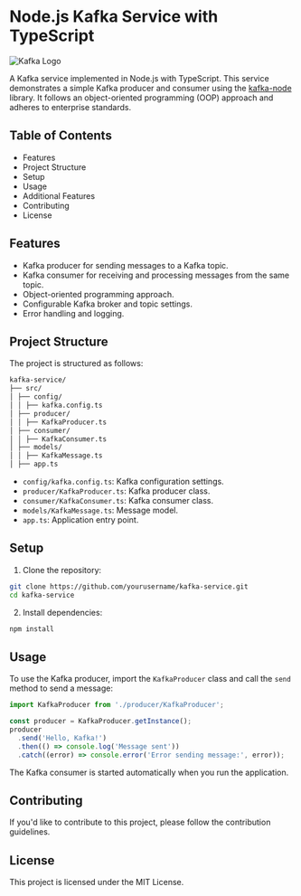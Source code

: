 # Node.js Kafka Service with TypeScript

![Kafka Logo](https://kafka.apache.org/logos/kafka_logo--simple.png)

A Kafka service implemented in Node.js with TypeScript. This service demonstrates a simple Kafka producer and consumer using the [kafka-node](https://www.npmjs.com/package/kafka-node) library. It follows an object-oriented programming (OOP) approach and adheres to enterprise standards.

## Table of Contents

- Features
- Project Structure
- Setup
- Usage
- Additional Features
- Contributing
- License

## Features

- Kafka producer for sending messages to a Kafka topic.
- Kafka consumer for receiving and processing messages from the same topic.
- Object-oriented programming approach.
- Configurable Kafka broker and topic settings.
- Error handling and logging.

## Project Structure

The project is structured as follows:

```md
kafka-service/
├── src/
│ ├── config/
│ │ ├── kafka.config.ts
│ ├── producer/
│ │ ├── KafkaProducer.ts
│ ├── consumer/
│ │ ├── KafkaConsumer.ts
│ ├── models/
│ │ ├── KafkaMessage.ts
│ ├── app.ts
```

- `config/kafka.config.ts`: Kafka configuration settings.
- `producer/KafkaProducer.ts`: Kafka producer class.
- `consumer/KafkaConsumer.ts`: Kafka consumer class.
- `models/KafkaMessage.ts`: Message model.
- `app.ts`: Application entry point.

## Setup

1. Clone the repository:

```bash
git clone https://github.com/yourusername/kafka-service.git
cd kafka-service
```

2. Install dependencies:

```bash
npm install
```

## Usage

To use the Kafka producer, import the `KafkaProducer` class and call the `send` method to send a message:

```typescript
import KafkaProducer from './producer/KafkaProducer';

const producer = KafkaProducer.getInstance();
producer
  .send('Hello, Kafka!')
  .then(() => console.log('Message sent'))
  .catch((error) => console.error('Error sending message:', error));
```

The Kafka consumer is started automatically when you run the application.

## Contributing

If you'd like to contribute to this project, please follow the contribution guidelines.

## License

This project is licensed under the MIT License.
